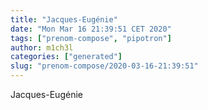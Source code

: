```yaml
---
title: "Jacques-Eugénie"
date: "Mon Mar 16 21:39:51 CET 2020"
tags: ["prenom-compose", "pipotron"]
author: m1ch3l
categories: ["generated"]
slug: "prenom-compose/2020-03-16-21:39:51"
---
```


Jacques-Eugénie
